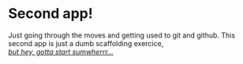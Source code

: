 # Second app!

Just going through the moves and getting used to git and github.
This second app is just a dumb scaffolding exercice,  
[*but hey, gotta start sumwherrr...*](http://rubyonrailstutorial.org)




